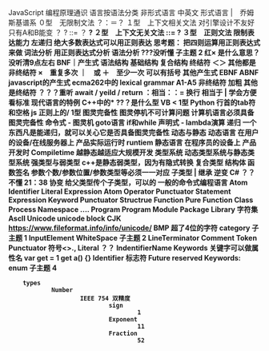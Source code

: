 


JavaScript
        编程原理通识
                语言按语法分类
                        非形式语言
                                中英文
                        形式语言 |　乔姆斯基谱系
                                ０型　无限制文法
                                        ？：＝？
                                １型　上下文相关文法
                                        对引擎设计不友好
                                        只有A和B能变
                                        ？<A> ? ::= ？<B> ?
                                ２型　上下文无关文法
                                        <A> ::= ?
                                ３型　正则文法
                                        限制表达能力
                                        左递归
                                        绝大多数表达式可以用正则表达
                                        思考题： 把四则运算用正则表达式来做
                                        词法分析
                                                用正则表达式分析
                                        语法分析
                                                ???没听懂
                                                子主题 2
                                        红× 是什么意思？没听清9点左右
                BNF｜产生式
                        语法结构
                                基础结构
                                复合结构
                        终结符
                                ＜＞
                                其他都是非终结符
                        ×　重复多次
                        ｜　或
                        ＋　至少一次
                        可以有括号
                其他产生式
                        EBNF
                        ABNF
                        javascript的产生式
                                ecma262中的 lexical grammar
                                        A1-A5
                                非终结符 加粗
                                        其他是终结符
                                ？？？重听
                                await / yeild / return
                                ：相当：：=
                                换行 相当于 |
                        学会方便看标准
                        现代语言的特例
                                C++中的*
                                        ??？是什么型
                                VB
                                        <
                                                1型
                                Python 行首的tab符和空格
                                js
                                        正则上的/
                                                1型
                图灵完备性
                        图灵停机不可计算问题
                        计算机语言必须具备图灵完备性
                        命令式 - 图灵机
                                goto语言
                                if和while
                        声明式 - lambda演算
                                递归
                                一个东西凡是能递归，就可以关心它是否具备图灵完备性
                动态与静态
                        动态语言
                                在用户的设备/在线服务器上
                                产品实际运行时
                                runtiem
                        静态语言
                                在程序员的设备上
                                产品开发时
                                Compiletime
                        越静态越适应大规模开发
                类型系统
                        动态类型系统与静态类型系统
                        强类型与弱类型
                                c++是静态弱类型，因为有隐式转换
                        复合类型
                                结构体
                                函数签名
                                        参数个数/参数位置/参数类型等必须一一对应
                        子类型 | 继承
                                逆变
                                        C# ？？不懂 21：38
                                协变
                                        给父类型传个子类型，可以的
                一般的命令式编程语言
                        Atom
                                Identifier
                                Literal
                        Expression
                                Atom
                                Operator
                                Punctuator
                        Statement
                                Expression
                                Keyword
                                Punctuator
                        Structrue
                                Function
                                        Pure Function
                                Class
                                Process
                                Namespace
                                ....
                        Program
                                Program
                                Module
                                Package
                                Library
        字符集
                Ascll
                Unicode
                        unicode block
                                CJK
                        https://www.fileformat.info/info/unicode/
                        BMP
                                超了4位的字符
                        category
                                子主题 1
                InputElement
                        WhiteSpace
                                <TAB>
                                子主题 2
                        LineTerminator
                        Comment
                        Token
                                Punctuator
                                        符号<>.,
                                Literal
                                        ？？
                                IndentifierName
                                        Keywords
                                                关键字可以做属性名
                                                        var get = 1
                                                        get a() {}
                                        Identifier
                                                标志符
                                        Future reserved Keywords: enum
                子主题 4
                        
        types
                Number
                        IEEE 754 双精度
                                sign
                                        1
                                Exponent
                                        11
                                Fraction
                                        52

